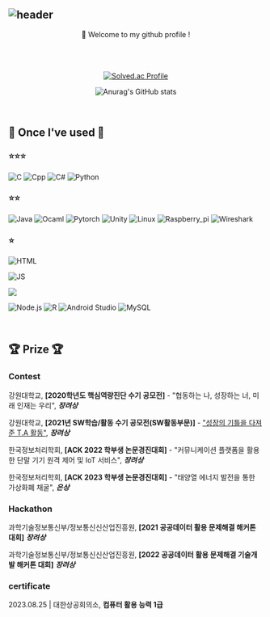 ![header](https://capsule-render.vercel.app/api?type=waving&height=170&color=gradient&customColorList=1&text=Dong-gyun%20Kook&reversal=true&fontColor=FFFFFF&fontSize=65&animation=fadeIn&fontAlign=67&fontAlignY=30&desc=💻%20🇰🇷&descSize=40&descAlignY=20&descAlign=8&stroke=000000&strokeWidth=0)
---
<div align="center">
  👋 Welcome to my github profile ! <br/>
  <br/>
  <br/>
  <br/>
  
  [![Solved.ac Profile](http://mazassumnida.wtf/api/v2/generate_badge?boj=kookjd7759)](https://solved.ac/kookjd7759/)

  ![Anurag's GitHub stats](https://github-readme-stats.vercel.app/api?username=kookjd7759&theme=vue&show_icons=true)
  
</div>


<br/>

## 🔨 Once I've used 🔨 
### ⭐⭐⭐ 
![C](https://img.shields.io/badge/C-A8B9CC.svg?&style=for-the-badge&logo=c&logoColor=FFFFFF)
![Cpp](https://img.shields.io/badge/C++-00599C.svg?&style=for-the-badge&logo=cplusplus&logoColor=FFFFFF)
![C#](https://img.shields.io/badge/C%23-512BD4.svg?&style=for-the-badge&logo=csharp&logoColor=FFFFFF)
![Python](https://img.shields.io/badge/Python-3776AB.svg?&style=for-the-badge&logo=python&logoColor=FFFFFF) 

### ⭐⭐ 
![Java](https://img.shields.io/badge/Java-FF160B.svg?&style=for-the-badge&logo=Java&logoColor=FFFFFF)
![Ocaml](https://img.shields.io/badge/Ocaml-EC6813.svg?&style=for-the-badge&logo=ocaml&logoColor=FFFFFF)
![Pytorch](https://img.shields.io/badge/Pytorch-EE4C2C.svg?&style=for-the-badge&logo=pytorch&logoColor=FFFFFF)
![Unity](https://img.shields.io/badge/Unity-000000.svg?&style=for-the-badge&logo=unity&logoColor=FFFFFF)
![Linux](https://img.shields.io/badge/Linux-FCC624.svg?&style=for-the-badge&logo=linux&logoColor=FFFFFF)
![Raspberry_pi](https://img.shields.io/badge/Raspberry%20Pi-A22846.svg?&style=for-the-badge&logo=raspberrypi&logoColor=FFFFFF)
![Wireshark](https://img.shields.io/badge/Wireshark-1679A7.svg?&style=for-the-badge&logo=wireshark&logoColor=FFFFFF)

### ⭐
![HTML](https://img.shields.io/badge/HTML-9999FF.svg?&style=for-the-badge&logo=HTML&logoColor=FFFFFF)


![JS](https://img.shields.io/badge/JS-F7DF1E.svg?&style=for-the-badge&logo=HTML&logoColor=FFFFFF)

<img src="https://img.shields.io/badge/JavaScript-F7DF1E?style=flat-square&logo=JavaScript&logoColor=white"/>

![Node.js](https://img.shields.io/badge/Node.js-339933.svg?&style=for-the-badge&logo=nodedotjs&logoColor=FFFFFF)
![R](https://img.shields.io/badge/R-276DC3.svg?&style=for-the-badge&logo=r&logoColor=FFFFFF)
![Android Studio](https://img.shields.io/badge/Android%20Studio-3DDC84.svg?&style=for-the-badge&logo=androidstudio&logoColor=FFFFFF)
![MySQL](https://img.shields.io/badge/MySQL-4479A1.svg?&style=for-the-badge&logo=mysql&logoColor=FFFFFF)

<br/>

## 🏆 Prize 🏆
### Contest
강원대학교, **[2020학년도 핵심역량진단 수기 공모전]** - "협동하는 나, 성장하는 너, 미래 인재는 우리", ***장려상***

강원대학교, **[2021년 SW학습/활동 수기 공모전(SW활동부문)]** - ["성장의 기틀을 다져준 T.A 활동"](https://sw.kangwon.ac.kr/index.php?mt=page&mp=5_1&mm=oxbbs&oxid=1&cpage=2&key=TITLE_CONTENT&val=%B0%F8%B8%F0%C0%FC&CAT_ID=0&BID=550&cmd=view), ***장려상***

한국정보처리학회, **[ACK 2022 학부생 논문경진대회]** - "커뮤니케이션 플랫폼을 활용한 단말 기기 원격 제어 및 IoT 서비스", ***장려상***

한국정보처리학회, **[ACK 2023 학부생 논문경진대회]** - "태양열 에너지 발전을 통한 가상화폐 채굴", ***은상***

### Hackathon
과학기술정보통신부/정보통신신산업진흥원, **[2021 공공데이터 활용 문제해결 해커톤 대회]** ***장려상***

과학기술정보통신부/정보통신신산업진흥원, **[2022 공공데이터 활용 문제해결 기술개발 해커톤 대회]** ***장려상***

### certificate
2023.08.25 | 대한상공회의소, **컴퓨터 활용 능력 1급**
